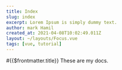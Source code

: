 ```yaml
---
title: Index
slug: index
excerpt: Lorem Ipsum is simply dummy text.
author: mark Hamil
created_at: 2021-04-08T10:02:49.011Z
layout: ~/layouts/Focus.vue
tags: [vue, tutorial]
---
```

#{{$frontmatter.title}}
These are my docs.